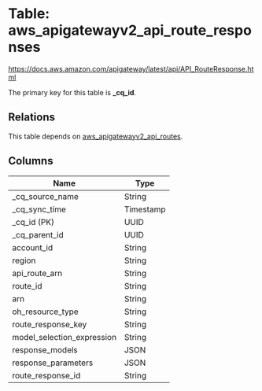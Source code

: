 # Table: aws_apigatewayv2_api_route_responses

https://docs.aws.amazon.com/apigateway/latest/api/API_RouteResponse.html

The primary key for this table is **_cq_id**.

## Relations
This table depends on [aws_apigatewayv2_api_routes](aws_apigatewayv2_api_routes.md).


## Columns
| Name          | Type          |
| ------------- | ------------- |
|_cq_source_name|String|
|_cq_sync_time|Timestamp|
|_cq_id (PK)|UUID|
|_cq_parent_id|UUID|
|account_id|String|
|region|String|
|api_route_arn|String|
|route_id|String|
|arn|String|
|oh_resource_type|String|
|route_response_key|String|
|model_selection_expression|String|
|response_models|JSON|
|response_parameters|JSON|
|route_response_id|String|